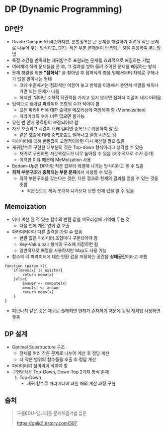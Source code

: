 # DP (Dynamic Programming)



## DP란?

- Divide Conquer와 비슷하지만, 분할정복은 큰 문제를 해결하기 어려워 작은 문제로 나누어 푸는 방식이고, DP는 작은 부분 문제들이 반복되는 것을 이용하여 푸는방법
- 특정 조건을 만족하는 재귀함수로 표현되는 문제를 효과적으로 해결하는 기법
- 여러개의 하위 문제들을 푼 후, 그 결과를 쌓아 올려 주어진 문제를 해결하는 방식
- 문제 해결을 위한 **"점화식"** 을 찾아낸 후 점화식의 항을 밑에서부터 차례로 구해나가 답을 알아내는 형태
  - 코테 수준에서는 점화식만 이끌어 놓고 반복을 이용해서 돌면서 배열을 채워나가면 되는 문제가 나옴
  - 하지만, 뛰어난 수학적 직관력을 가지고 있지 않으면 점화식 이끌어 내기 어려움
- 입력으로 들어갈 파라미터 조합의 수가 적어야 함
  - 모든 파라미터에 대한 출력을 메모리상에 저장해야 함 (Memoization)
  - 파라미터의 수가 너무 많으면 불가능
- 유한 번 안에 종료됨이 보장되어야 함
- 자꾸 호출되고 시간이 오래 걸리면 중복으로 계산하지 말 것
  - 같은 호출에 대해 중복호출도 일어나고 실행 시간도 김
- 파라미터에 대해 반환값이 고정적이라면 다시 계산할 필요 없음
- 재귀함수로 구현한 대부분의 것은 Top-down 형식이라고 생각할 수 있음
  - 재귀로 구현하면 시간복잡도가 너무 높아질 수 있음 (지수적으로 수가 증가)
  - 이러한 이유 때문에 MeMoization 사용
- Bottom-Up은 DP처럼 작은 값부터 해결해 나가는 방식이라고 볼 수 있음
- **최적 부분구조**와 **중복되는 부분 문제**에서 사용할 수 있음
  - 최적 부분구조를 갖는다는 것은, 다른 결과로 현재의 결과를 얻을 수 있는 것을 뜻함
    - 작은것으로 계속 쪼개져 나가보다 보면 현재 값을 알 수 있음


## Memoization

- 이미 계산 된 적 있는 함수의 반환 값을 메모리상에 기억해 두는 것
  - 다음 번에 계산 없이 값 호출
- 파라미터마다 다른 출력을 가질 수 있음
  - 반환 값은 파라미터 조합마다 구분되어야 함
  - Key-Value pair 형식의 구조에 저장하면 됨
  - 일반적으로 배열을 사용하지만 Map도 사용 가능
- 함수의 각 파라미터에 대한 반환 값을 저장하는 공간을 **상태공간**이라고 부름

```pseudocode
function (param x){
	if(memo[x] is exists){
		return memo[x]
	}else{
		answer <- compute(x)
		memo[x] <- answer
		return memo[x]
	}
}
```

- 피보나치 같은 것은 재귀로 풀게되면 한계가 존재하기 때문에 동적 계획법 사용하면 좋음



## DP 설계

- Optimal Substructure 구조
  - 전체를 여러 작은 문제로 나누어 계산 후 정답 계산
  - 더 작은 범위의 함수들을 호출 후 정답 계산
- 파라미터의 정의역이 작아야 함
- 구현방식은 Top-Down, Down-Top 2가지 방식 존재
  1. Top-Down
     - 재귀 함수로 파라미터에 대한 해의 계산 과정 구현

## 출처

> 구름EDU-알고리즘 문제해결기법 입문
>
> https://galid1.tistory.com/507